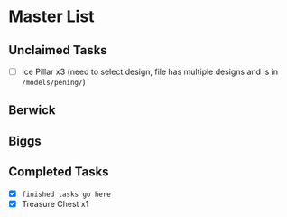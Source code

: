 # Master List

## Unclaimed Tasks
- [ ] Ice Pillar x3 (need to select design, file has multiple designs and is in `/models/pening/`)


## Berwick

## Biggs

## Completed Tasks
- [x] `finished tasks go here`
- [x] Treasure Chest x1
